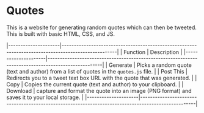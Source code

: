 # Quotes

This is a website for generating random quotes which can then be tweeted. This is built with basic HTML, CSS, and JS.

|---------------------|----------------------------------------------------------------------------------------------------|
| Function            | Description                                                                                        |
|---------------------|----------------------------------------------------------------------------------------------------|
| Generate            | Picks a random quote (text and author) from a list of quotes in the `quotes.js` file.              |
| Post This           | Redirects you to a tweet text box URL with the quote that was generated.                           |
| Copy                | Copies the current quote (text and author) to your clipboard.                                      |
| Download            | capture and format the quote into an image (PNG format) and saves it to your local storage.        |
|---------------------|----------------------------------------------------------------------------------------------------|

